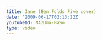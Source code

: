 ```yaml
---
title: Jane (Ben Folds Five cover)
date: '2009-06-17T02:13:22Z'
youtubeId: NAzUma-HaSo
type: video
---
```


